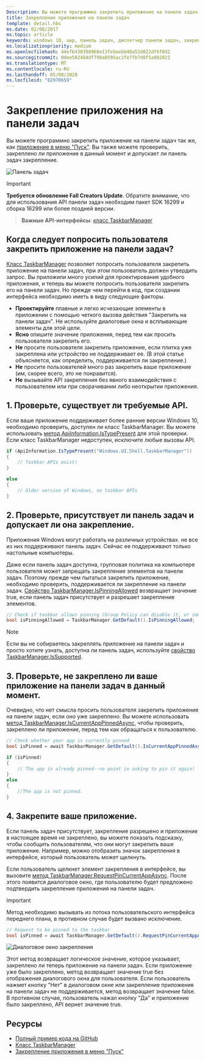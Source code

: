 ```yaml
---
Description: Вы можете программно закрепить приложение на панели задач и проверить, закреплено ли оно в данный момент.
title: Закрепление приложения на панели задач
template: detail.hbs
ms.date: 02/08/2017
ms.topic: article
keywords: windows 10, uwp, панель задач, диспетчер панели задач, закрепление на панели задач, основная плитка
ms.localizationpriority: medium
ms.openlocfilehash: 44ef6430398960e13fe5eebb40a52d022df6f0d2
ms.sourcegitcommit: 0dee502484df798a0595ac1fe7fb7d0f5a982821
ms.translationtype: MT
ms.contentlocale: ru-RU
ms.lasthandoff: 05/08/2020
ms.locfileid: "82970659"
---
```

# <a name="pin-your-app-to-the-taskbar"></a>Закрепление приложения на панели задач

Вы можете программно закрепить приложение на панели задач так же, как [приложение в меню "Пуск"](tiles-and-notifications/primary-tile-apis.md). Вы также можете проверить, закреплено ли приложение в данный момент и допускает ли панель задач закрепление. 

![Панель задач](images/taskbar/taskbar.png)

> [!IMPORTANT]
> **Требуется обновление Fall Creators Update**. Обратите внимание, что для использования API панели задач необходим пакет SDK 16299 и сборка 16299 или более поздней версии.

> **Важные API-интерфейсы**: [класс TaskbarManager](https://docs.microsoft.com/uwp/api/windows.ui.shell.taskbarmanager) 


## <a name="when-should-you-ask-the-user-to-pin-your-app-to-the-taskbar"></a>Когда следует попросить пользователя закрепить приложение на панели задач? 

[Класс TaskbarManager](https://docs.microsoft.com/uwp/api/windows.ui.shell.taskbarmanager) позволяет попросить пользователя закрепить приложение на панели задач, при этом пользователь должен утвердить запрос. Вы приложили много усилий для проектирования удобного приложения, и теперь вы можете попросить пользователя закрепить его на панели задач. Но прежде чем перейти в код, при создании интерфейса необходимо иметь в виду следующие факторы.

* **Проектируйте** плавные и легко исчезающие элементы в приложении с помощью четкого вызова действия "Закрепить на панели задач". Не используйте диалоговые окна и всплывающие элементы для этой цели. 
* **Ясно** опишите значение приложения, перед тем как просить пользователя закрепить его.
* **Не** просите пользователя закрепить приложение, если плитка уже закреплена или устройство не поддерживает ее. (В этой статье объясняется, как определить, поддерживается ли закрепление.)
* **Не** просите пользователей много раз закрепить ваше приложение (им, скорее всего, это не понравится).
* **Не** вызывайте API закрепления без явного взаимодействия с пользователем или при сворачивании либо неоткрытии приложения.


## <a name="1-check-whether-the-required-apis-exist"></a>1. Проверьте, существует ли требуемые API.

Если ваше приложение поддерживает более ранние версии Windows 10, необходимо проверить, доступен ли класс TaskbarManager. Вы можете использовать [метод ApiInformation.IsTypePresent](https://docs.microsoft.com/uwp/api/windows.foundation.metadata.apiinformation#Windows_Foundation_Metadata_ApiInformation_IsTypePresent_System_String_) для этой проверки. Если класс TaskbarManager недоступен, исключите любые вызовы API.

```csharp
if (ApiInformation.IsTypePresent("Windows.UI.Shell.TaskbarManager"))
{
    // Taskbar APIs exist!
}

else
{
    // Older version of Windows, no taskbar APIs
}
```


## <a name="2-check-whether-taskbar-is-present-and-allows-pinning"></a>2. Проверьте, присутствует ли панель задач и допускает ли она закрепление.

Приложения Windows могут работать на различных устройствах. не все из них поддерживают панель задач. Сейчас ее поддерживают только настольные компьютеры. 

Даже если панель задач доступна, групповая политика на компьютере пользователя может запрещать закрепление элементов на панели задач. Поэтому прежде чем пытаться закрепить приложение, необходимо проверить, поддерживается ли закрепление на панели задач. [Свойство TaskbarManager.IsPinningAllowed](https://docs.microsoft.com/uwp/api/windows.ui.shell.taskbarmanager.IsPinningAllowed) возвращает значение true, если панель задач присутствует и разрешает закрепление элементов. 

```csharp
// Check if taskbar allows pinning (Group Policy can disable it, or some device families don't have taskbar)
bool isPinningAllowed = TaskbarManager.GetDefault().IsPinningAllowed;
```

> [!NOTE]
> Если вы не собираетесь закреплять приложение на панели задач и просто хотите узнать, доступна ли панель задач, используйте [свойство TaskbarManager.IsSupported](https://docs.microsoft.com/uwp/api/windows.ui.shell.taskbarmanager.IsSupported).


## <a name="3-check-whether-your-app-is-currently-pinned-to-the-taskbar"></a>3. Проверьте, не закреплено ли ваше приложение на панели задач в данный момент.

Очевидно, что нет смысла просить пользователя закрепить приложение на панели задач, если оно уже закреплено. Вы можете использовать [метод TaskbarManager.IsCurrentAppPinnedAsync](https://docs.microsoft.com/uwp/api/windows.ui.shell.taskbarmanager.IsCurrentAppPinnedAsync), чтобы проверить, закреплено ли приложение, перед тем как обращаться к пользователю.

```csharp
// Check whether your app is currently pinned
bool isPinned = await TaskbarManager.GetDefault().IsCurrentAppPinnedAsync();

if (isPinned)
{
    // The app is already pinned--no point in asking to pin it again!
}
else 
{
    //The app is not pinned. 
}
```


##  <a name="4-pin-your-app"></a>4. Закрепите ваше приложение.

Если панель задач присутствует, закрепление разрешено и приложение в настоящее время не закреплено, вы можете показать подсказку, чтобы сообщить пользователям, что они могут закрепить ваше приложение. Например, можно отобразить значок закрепления в интерфейсе, который пользователь может щелкнуть. 

Если пользователь щелкнет элемент закрепления в интерфейсе, вы вызовите [метод TaskbarManager.RequestPinCurrentAppAsync](https://docs.microsoft.com/uwp/api/windows.ui.shell.taskbarmanager.RequestPinCurrentAppAsync). После этого появится диалоговое окно, где пользователю будет предложено подтвердить закрепление приложения на панели задач.

> [!IMPORTANT]
> Метод необходимо вызывать из потока пользовательского интерфейса переднего плана, в противном случае будет вызвано исключение.

```csharp
// Request to be pinned to the taskbar
bool isPinned = await TaskbarManager.GetDefault().RequestPinCurrentAppAsync();
```

![Диалоговое окно закрепления](images/taskbar/pin-dialog.png)

Этот метод возвращает логическое значение, которое указывает, закреплено ли теперь приложение на панели задач. Если приложение уже было закреплено, метод возвращает значение true без отображения диалогового окна для пользователя. Если пользователь нажмет кнопку "Нет" в диалоговом окне или закрепление приложения на панели задач не поддерживается, метод возвращает значение false. В противном случае, пользователь нажал кнопку "Да" и приложение было закреплено, API вернет значение true.


## <a name="resources"></a>Ресурсы

* [Полный пример кода на GitHub](https://github.com/WindowsNotifications/quickstart-pin-to-taskbar)
* [Класс TaskbarManager](https://docs.microsoft.com/uwp/api/windows.ui.shell.taskbarmanager)
* [Закрепление приложения в меню "Пуск"](tiles-and-notifications/primary-tile-apis.md)
